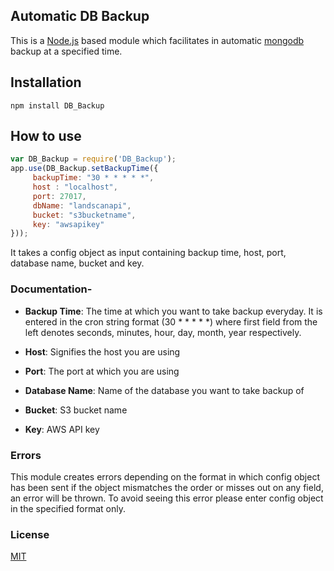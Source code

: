 ## Automatic DB Backup

This is a [Node.js](https://nodejs.org/en/)
 based module which facilitates in automatic [mongodb](https://www.mongodb.com/) backup at a specified time.

## Installation

`npm install DB_Backup`

## How to use

```javascript
var DB_Backup = require('DB_Backup');
app.use(DB_Backup.setBackupTime({
     backupTime: "30 * * * * *",
     host : "localhost",
     port: 27017,
     dbName: "landscanapi",
     bucket: "s3bucketname",
     key: "awsapikey"
}));

```
 It takes a config object as input containing backup time, host, port, database name, bucket and key.
 
 ### Documentation-

 * **Backup Time**: The time at which you want to take backup everyday. It is entered in the cron string format (30 * * * * *) where first field from the left denotes seconds, minutes, hour, day, month, year respectively.

 * **Host**: Signifies the host you are using

 * **Port**: The port at which you are using

 * **Database Name**: Name of the database you want to take backup of

 * **Bucket**: S3 bucket name

 * **Key**: AWS API key

 ### Errors

 This module creates errors depending on the format in which config object has been sent if the object mismatches the order or misses out on any field, an error will be thrown. To avoid seeing this error please enter config object in the specified format only.

 ### License

[MIT](https://github.com/meghna512/Auto_DB_Backup/blob/master/LICENSE)